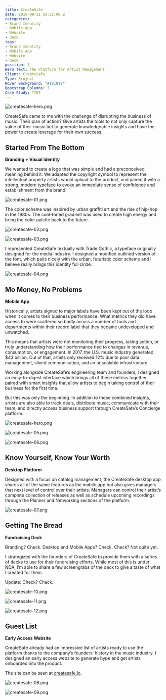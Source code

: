 ```yaml
---
title: CreateSafe
date: 2018-09-11 03:22:00 Z
categories:
- Brand Identity
- Mobile App
- Website
- Deck
tags:
- Brand Identity
- Mobile App
- Website
- Deck
position: 1
Hero Text: The Platform for Artist Management
Client: CreateSafe
Type: Project
Hover Background: "#181818"
Bootstrap Columns: 7
Case Study: TINT
---
```


![createsafe-hero.png](/img/createsafe-hero.png)

CreateSafe came to me with the challenge of disrupting the business of music. Their plan of action? Give artists the tools to not only capture the value of their music but to generate knowledgeable insights and have the power to create leverage for their own success. 


## Started From The Bottom

**Branding + Visual Identity**

We wanted to create a logo that was simple and had a preconceived meaning behind it. We adapted the copyright symbol to represent the intellectual property artists would upload to the product, and paired it with a strong, modern typeface to evoke an immediate sense of confidence and establishment from the brand.

![createsafe-01.png](/img/createsafe-01.png)

The color scheme was inspired by urban graffiti art and the rise of hip-hop in the 1980s. The cool-toned gradient was used to create high energy and bring the color palette back to the future.

![createsafe-02.png](/img/createsafe-02.png)

![createsafe-03.png](/img/createsafe-03.png)​

I represented CreateSafe textually with Trade Gothic, a typeface originally designed for the media industry. I designed a modified outlined version of the font, which pairs nicely with the urban, futuristic color scheme and I believe really brings this identity full circle. 

![createsafe-04.png](/img/createsafe-04.png)​


## Mo Money, No Problems

**Mobile App**

Historically, artists signed to major labels have been kept out of the loop when it comes to their business performance. What metrics they did have access to were scattered so badly across a number of tools and departments within their record label that they became undeveloped and unwatched. 

This means that artists were not monitoring their progress, taking action, or truly understanding how their performance tied to changes in revenue, consumption, or engagement. In 2017, the U.S. music industry generated $43 billion. Out of that, artists only received 12% due to poor data management, siloed communication, and an unscalable infrastructure. 

Working alongside CreateSafe’s engineering team and founders, I designed an easy-to-digest interface which brings all of these metrics together paired with smart insights that allow artists to begin taking control of their business for the first time.

But this was only the beginning. In addition to these combined insights, artists are also able to track deals, distribute music, communicate with their team, and directly access business support through CreateSafe’s Concierge platform.

![createsafe-hero.png](/img/createsafe-hero.png)

![createsafe-05.png](/img/createsafe-05.png)​

![createsafe-06.png](/img/createsafe-06.png)​


## Know Yourself, Know Your Worth

**Desktop Platform**

Designed with a focus on catalog management, the CreateSafe desktop app shares all of the same features as the mobile app but also gives managers that next level of control over their artists. Managers can control their artist’s complete collection of releases as well as schedule upcoming recordings through the Planner and Networking sections of the platform. 

![createsafe-07.png](/img/createsafe-07.png)​


## Getting The Bread

**Fundraising Deck**

Branding? Check. Desktop and Mobile Apps? Check. Check? Not quite yet.

I strategized with the founders of CreateSafe to provide them with a series of decks to use for their fundraising efforts. While most of this is under NDA, I’m able to share a few screengrabs of the deck to give a taste of what I created for them.

Update: Check? Check.

![createsafe-10.png](/img/createsafe-10.png)​

![createsafe-11.png](/img/createsafe-11.png)​

![createsafe-12.png](/img/createsafe-12.png)​


## Guest List

**Early Access Website**

CreateSafe already had an impressive list of artists ready to use the platform thanks to the company’s founders’ history in the music industry. I designed an early access website to generate hype and get artists onboarded into the product. 

The site can be seen at [createsafe.io](http://createsafe.io).

![createsafe-08.png](/img/createsafe-08.png)​

![createsafe-09.png](/img/createsafe-09.png)​